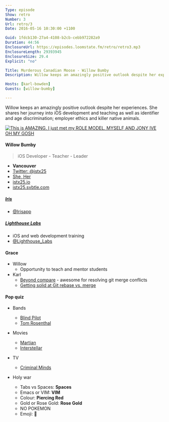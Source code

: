 ```yaml
---
Type: episode
Show: retro
Number: 3
Url: retro/3
Date: 2016-05-16 10:30:00 +1100

Guid: 1fdcb130-27a4-4108-b2cb-cebb972282a9
Duration: 44:56
EnclosureUrl: https://episodes.loomstate.fm/retro/retro3.mp3
EnclosureLength: 29393945
EnclosureSize: 29.4
Explicit: "no"

Title: Murderous Canadian Moose - Willow Bumby
Description: Willow keeps an amazingly positive outlook despite her experiences. She shares her journey into iOS development and teaching.

Hosts: [karl-bowden]
Guests: [willow-bumby]

---
```


Willow keeps an amazingly positive outlook despite her experiences. She shares her journey into iOS development and teaching as well as identifier and age discrimination; employer ethics and killer native animals.


<a href='https://www.instagram.com/p/o5BGgRFW3n/?taken-by=istx25' style="display: block;"><img alt="This is AMAZING. I just met my ROLE MODEL. MYSELF AND JONY IVE OH MY GOSH" src="https://instagram.fmel2-1.fna.fbcdn.net/t51.2885-15/e15/10454212_582354415206677_645559052_n.jpg?ig_cache_key=NzM2NjI0ODU5MDYxNTEzNzAz.2" style="margin: 0 auto; display: block;"></a>

#### Willow Bumby

> iOS Developer - Teacher - Leader

- **Vancouver**
- [Twitter: @istx25](https://twitter.com/istx25)
- [She, Her](http://my.pronoun.is/she/her)
- [istx25.io](http://istx25.io)
- [istx25.svbtle.com](https://istx25.svbtle.com/)


##### [Iris](http://www.getiris.co)

- [@Irisapp](https://twitter.com/Irisapp)

##### [Lighthouse Labs](https://www.lighthouselabs.ca)

- iOS and web development training
- [@Lighthouse_Labs](https://twitter.com/Lighthouse_Labs)


#### Grace

- Willow
  - Opportunity to teach and mentor students
- Karl
  - [Beyond compare](http://www.scootersoftware.com/) - awesome for resolving git merge conflicts
  - [Getting solid at Git rebase vs. merge](https://medium.com/@porteneuve/getting-solid-at-git-rebase-vs-merge-4fa1a48c53aa)

#### Pop quiz

- Bands
  - [Blind Pilot](http://www.blindpilot.com)
  - [Tom Rosenthal](http://tomrosenthal.co.uk)
- Movies
  - [Martian](http://www.imdb.com/title/tt3659388/)
  - [Interstellar](http://www.imdb.com/title/tt0816692/)
- TV
  - [Criminal Minds](http://www.imdb.com/title/tt0452046/)

- Holy war
  - Tabs vs Spaces: **Spaces**
  - Emacs or VIM: **VIM**
  - Colour: **Piercing Red**
  - Gold or Rose Gold: **Rose Gold**
  - NO POKEMON
  - Emoji: 🍍
